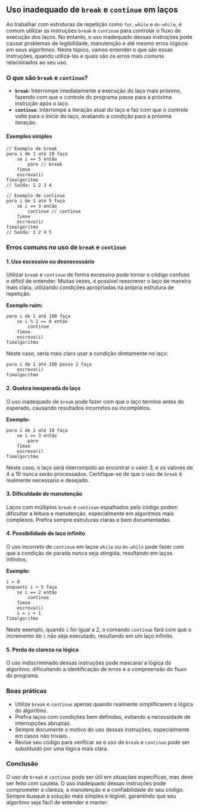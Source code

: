 ## Uso inadequado de `break` e `continue` em laços

Ao trabalhar com estruturas de repetição como `for`, `while` e `do-while`, é comum utilizar as instruções `break` e `continue` para controlar o fluxo de execução dos laços. No entanto, o uso inadequado dessas instruções pode causar problemas de legibilidade, manutenção e até mesmo erros lógicos em seus algoritmos. Neste tópico, vamos entender o que são essas instruções, quando utilizá-las e quais são os erros mais comuns relacionados ao seu uso.

### O que são `break` e `continue`?

- **`break`**: Interrompe imediatamente a execução do laço mais próximo, fazendo com que o controle do programa passe para a próxima instrução após o laço.
- **`continue`**: Interrompe a iteração atual do laço e faz com que o controle volte para o início do laço, avaliando a condição para a próxima iteração.

#### Exemplos simples

```pseudo
// Exemplo de break
para i de 1 até 10 faça
    se i == 5 então
        pare // break
    fimse
    escreva(i)
fimalgoritmo
// Saída: 1 2 3 4

// Exemplo de continue
para i de 1 até 5 faça
    se i == 3 então
        continue // continue
    fimse
    escreva(i)
fimalgoritmo
// Saída: 1 2 4 5
```

### Erros comuns no uso de `break` e `continue`

#### 1. Uso excessivo ou desnecessário

Utilizar `break` e `continue` de forma excessiva pode tornar o código confuso e difícil de entender. Muitas vezes, é possível reescrever o laço de maneira mais clara, utilizando condições apropriadas na própria estrutura de repetição.

**Exemplo ruim:**
```pseudo
para i de 1 até 100 faça
    se i % 2 == 0 então
        continue
    fimse
    escreva(i)
fimalgoritmo
```
Neste caso, seria mais claro usar a condição diretamente no laço:

```pseudo
para i de 1 até 100 passo 2 faça
    escreva(i)
fimalgoritmo
```

#### 2. Quebra inesperada do laço

O uso inadequado de `break` pode fazer com que o laço termine antes do esperado, causando resultados incorretos ou incompletos.

**Exemplo:**
```pseudo
para i de 1 até 10 faça
    se i == 3 então
        pare
    fimse
    escreva(i)
fimalgoritmo
```
Neste caso, o laço será interrompido ao encontrar o valor 3, e os valores de 4 a 10 nunca serão processados. Certifique-se de que o uso de `break` é realmente necessário e desejado.

#### 3. Dificuldade de manutenção

Laços com múltiplos `break` e `continue` espalhados pelo código podem dificultar a leitura e manutenção, especialmente em algoritmos mais complexos. Prefira sempre estruturas claras e bem documentadas.

#### 4. Possibilidade de laço infinito

O uso incorreto de `continue` em laços `while` ou `do-while` pode fazer com que a condição de parada nunca seja atingida, resultando em laços infinitos.

**Exemplo:**
```pseudo
i = 0
enquanto i < 5 faça
    se i == 2 então
        continue
    fimse
    escreva(i)
    i = i + 1
fimalgoritmo
```
Neste exemplo, quando `i` for igual a 2, o comando `continue` fará com que o incremento de `i` não seja executado, resultando em um laço infinito.

#### 5. Perda de clareza na lógica

O uso indiscriminado dessas instruções pode mascarar a lógica do algoritmo, dificultando a identificação de erros e a compreensão do fluxo do programa.

### Boas práticas

- Utilize `break` e `continue` apenas quando realmente simplificarem a lógica do algoritmo.
- Prefira laços com condições bem definidas, evitando a necessidade de interrupções abruptas.
- Sempre documente o motivo do uso dessas instruções, especialmente em casos não triviais.
- Revise seu código para verificar se o uso de `break` e `continue` pode ser substituído por uma lógica mais clara.

### Conclusão

O uso de `break` e `continue` pode ser útil em situações específicas, mas deve ser feito com cautela. O uso inadequado dessas instruções pode comprometer a clareza, a manutenção e a confiabilidade do seu código. Sempre busque a solução mais simples e legível, garantindo que seu algoritmo seja fácil de entender e manter.
